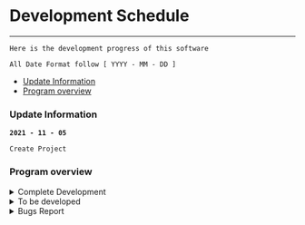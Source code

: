 # Development Schedule
---
```
Here is the development progress of this software

All Date Format follow [ YYYY - MM - DD ]
```

- [Update Information](#update-information)
- [Program overview](#program-overview)

### Update Information

**`2021 - 11 - 05`**
``` 
Create Project
```

### Program overview


<details>
   <summary> Complete Development </summary>

 `The progress of the software has been developed`


| DATE | CONTENT |REMARK|
|:---:|:---:|:---:|
|2021 - 11 - 05|Create Project||

</details>

<details>
   <summary> To be developed </summary>


  `Features waiting to be developed`

| DATE | CONTENT |REMARK|STATUS|
|:---:|:--:|:---:|:---:|
| 2021 - 11 - 10 |Record the history playing|[issues #3](https://github.com/SeeChen/TermProject_MediaPlayer/issues/3)|![GitHub](https://img.shields.io/badge/WATING-yellow?style=flat)|
| 2021 - 11 - 12 |队列文件夹里的视频|[issues #4](https://github.com/SeeChen/TermProject_MediaPlayer/issues/4)|![GitHub](https://img.shields.io/badge/NEW-red?style=flat)|
| 2021 - 11 - 12 |全拼播放的时候自动隐藏控制栏|[issues #5](https://github.com/SeeChen/TermProject_MediaPlayer/issues/5)|![GitHub](https://img.shields.io/badge/NEW-red?style=flat)|

</details>


<details>
   <summary> Bugs Report </summary>

  `Bugs waiting to be fixed`

| DATE | CONTENT |Problem Numbers|Status|
|:---:|:--:|:---:|:---:|
| 2021 - 11 - 10|有时打开视频后需要黑屏，需要重新打开文件|[issues #1](https://github.com/SeeChen/TermProject_MediaPlayer/issues/1)|![GitHub](https://img.shields.io/badge/WATING-yellow?style=flat)|
|2021 - 11 - 11|使用 ESC 键关闭全屏后，下次进入全屏需要点击两次|[issues #2](https://github.com/SeeChen/TermProject_MediaPlayer/issues/2)|![GitHub](https://img.shields.io/badge/NEW-red?style=flat)|
|2021 - 11 - 29|当用户屏幕较小的时候，初始显示会超出电脑屏幕|[issues #6](https://github.com/SeeChen/TermProject_MediaPlayer/issues/6)|![GitHub](https://img.shields.io/badge/NEW-red?style=flat)|

</details>

<!-- Label for to developer -->
<!--![GitHub](https://img.shields.io/badge/COMPLETE-sussex?style=flat)--><!--complete the function development-->
<!--![GitHub](https://img.shields.io/badge/WATING-yellow?style=flat)--><!--already know and wating to development-->
<!--![GitHub](https://img.shields.io/badge/NEW-red?style=flat)--><!--new request-->

<!-- Label for bugs -->
<!--![GitHub](https://img.shields.io/badge/FIXED-sussex?style=flat)--><!--bug fixed-->
<!--![GitHub](https://img.shields.io/badge/WATING-yellow?style=flat)--><!--bugs watting to fix-->
<!--![GitHub](https://img.shields.io/badge/NEW-red?style=flat)--><!-new bugs report-->
